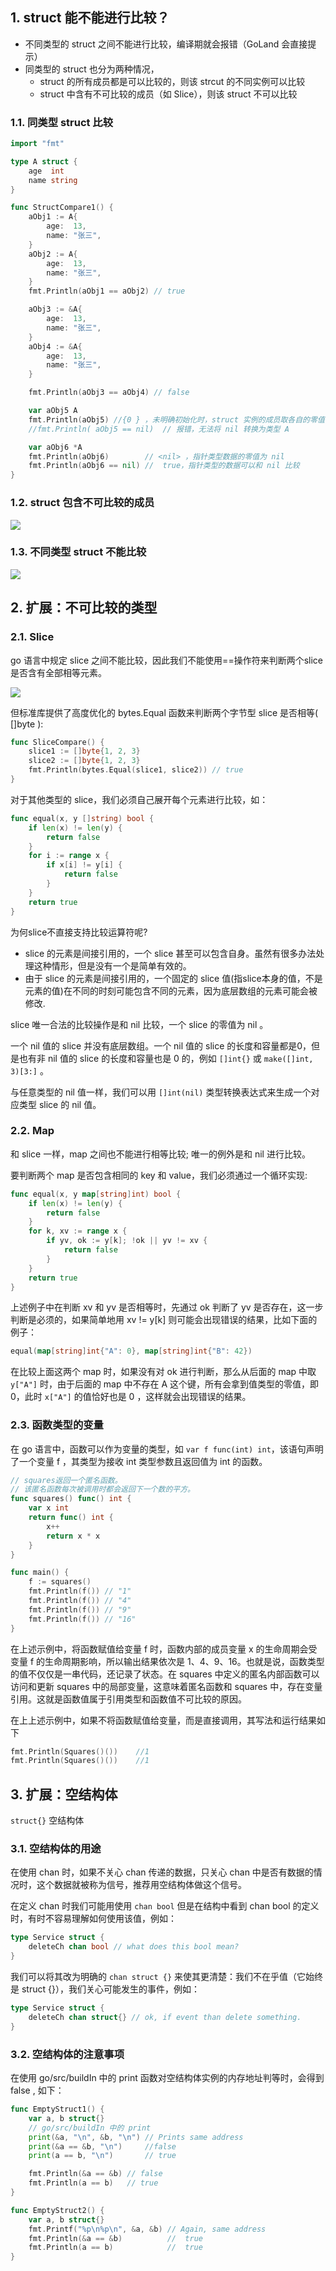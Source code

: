 
## 1. struct 能不能进行比较？

* 不同类型的 struct 之间不能进行比较，编译期就会报错（GoLand 会直接提示）
* 同类型的 struct 也分为两种情况，
    * struct 的所有成员都是可以比较的，则该 strcut 的不同实例可以比较
    * struct 中含有不可比较的成员（如 Slice），则该 struct 不可以比较

### 1.1. 同类型 struct 比较

```go
import "fmt"

type A struct {
	age  int
	name string
}

func StructCompare1() {
	aObj1 := A{
		age:  13,
		name: "张三",
	}
	aObj2 := A{
		age:  13,
		name: "张三",
	}
	fmt.Println(aObj1 == aObj2) // true

	aObj3 := &A{
		age:  13,
		name: "张三",
	}
	aObj4 := &A{
		age:  13,
		name: "张三",
	}

	fmt.Println(aObj3 == aObj4) // false

	var aObj5 A
	fmt.Println(aObj5) //{0 } ，未明确初始化时，struct 实例的成员取各自的零值
	//fmt.Println( aObj5 == nil)  // 报错，无法将 nil 转换为类型 A

	var aObj6 *A
	fmt.Println(aObj6)        // <nil> ，指针类型数据的零值为 nil
	fmt.Println(aObj6 == nil) //  true，指针类型的数据可以和 nil 比较
}
```

### 1.2. struct 包含不可比较的成员

![](pics/20210513094605347_167794957.png)

### 1.3. 不同类型 struct 不能比较

![](pics/20210513094700452_483813788.png)

## 2. 扩展：不可比较的类型

### 2.1. Slice

go 语言中规定 slice 之间不能比较，因此我们不能使用==操作符来判断两个slice是否含有全部相等元素。

![](pics/20210513094853152_1085247374.png)

但标准库提供了高度优化的 bytes.Equal 函数来判断两个字节型 slice 是否相等( []byte ):

```go
func SliceCompare() {
	slice1 := []byte{1, 2, 3}
	slice2 := []byte{1, 2, 3}
	fmt.Println(bytes.Equal(slice1, slice2)) // true
}
```

对于其他类型的 slice，我们必须自己展开每个元素进行比较，如：

```go
func equal(x, y []string) bool {
    if len(x) != len(y) {
        return false
    }
    for i := range x {
        if x[i] != y[i] {
            return false
        }
    }
    return true 
}
```

为何slice不直接支持比较运算符呢?

* slice 的元素是间接引用的，一个 slice 甚至可以包含自身。虽然有很多办法处理这种情形，但是没有一个是简单有效的。
* 由于 slice 的元素是间接引用的，一个固定的 slice 值(指slice本身的值，不是元素的值)在不同的时刻可能包含不同的元素，因为底层数组的元素可能会被修改.

slice 唯一合法的比较操作是和 nil 比较，一个 slice 的零值为 nil 。

一个 nil 值的 slice 并没有底层数组。一个 nil 值的 slice 的长度和容量都是0，但是也有非 nil 值的 slice 的长度和容量也是 0 的，例如 `[]int{}` 或 `make([]int, 3)[3:]` 。

与任意类型的 nil 值一样，我们可以用 `[]int(nil)` 类型转换表达式来生成一个对应类型 slice 的 nil 值。

### 2.2. Map

和 slice 一样，map 之间也不能进行相等比较; 唯一的例外是和 nil 进行比较。

要判断两个 map 是否包含相同的 key 和 value，我们必须通过一个循环实现:

```go
func equal(x, y map[string]int) bool {
    if len(x) != len(y) {
        return false
    }
    for k, xv := range x {
        if yv, ok := y[k]; !ok || yv != xv {
            return false
        }
    }
    return true 
}
```

上述例子中在判断 xv 和 yv 是否相等时，先通过 ok 判断了 yv 是否存在，这一步判断是必须的，如果简单地用 xv != y[k] 则可能会出现错误的结果，比如下面的例子：

```go
equal(map[string]int{"A": 0}, map[string]int{"B": 42})
```

在比较上面这两个 map 时，如果没有对 ok 进行判断，那么从后面的 map 中取 `y["A"]` 时，由于后面的 map 中不存在 A 这个键，所有会拿到值类型的零值，即0，此时 `x["A"]` 的值恰好也是 0 ，这样就会出现错误的结果。

### 2.3. 函数类型的变量

在 go 语言中，函数可以作为变量的类型，如 `var f func(int) int`，该语句声明了一个变量 f ，其类型为接收 int 类型参数且返回值为 int 的函数。

```go
// squares返回一个匿名函数。
// 该匿名函数每次被调用时都会返回下一个数的平方。 
func squares() func() int {
    var x int
    return func() int {
        x++
        return x * x 
    }
}

func main() {
    f := squares()
    fmt.Println(f()) // "1"
    fmt.Println(f()) // "4"
    fmt.Println(f()) // "9"
    fmt.Println(f()) // "16"
}
```

在上述示例中，将函数赋值给变量 f 时，函数内部的成员变量 x 的生命周期会受变量 f 的生命周期影响，所以输出结果依次是 1、4、9、16。也就是说，函数类型的值不仅仅是一串代码，还记录了状态。在 squares 中定义的匿名内部函数可以访问和更新 squares 中的局部变量，这意味着匿名函数和 squares 中，存在变量引用。这就是函数值属于引用类型和函数值不可比较的原因。

在上上述示例中，如果不将函数赋值给变量，而是直接调用，其写法和运行结果如下

```go
fmt.Println(Squares()())    //1
fmt.Println(Squares()())    //1
```

## 3. 扩展：空结构体


`struct{}` 空结构体

### 3.1. 空结构体的用途

在使用 chan 时，如果不关心 chan 传递的数据，只关心 chan 中是否有数据的情况时，这个数据就被称为信号，推荐用空结构体做这个信号。

在定义 chan 时我们可能用使用 `chan bool` 但是在结构中看到 chan bool 的定义时，有时不容易理解如何使用该值，例如：

```go
type Service struct {
    deleteCh chan bool // what does this bool mean? 
}
```

我们可以将其改为明确的 `chan struct {}`  来使其更清楚：我们不在乎值（它始终是 struct {}），我们关心可能发生的事件，例如：

```go
type Service struct {
    deleteCh chan struct{} // ok, if event than delete something.
}
```

### 3.2. 空结构体的注意事项

在使用 go/src/buildIn 中的 print 函数对空结构体实例的内存地址判等时，会得到 false , 如下：

```go
func EmptyStruct1() {
	var a, b struct{}
	// go/src/buildIn 中的 print
	print(&a, "\n", &b, "\n") // Prints same address
	print(&a == &b, "\n")     //false
	print(a == b, "\n")       // true

	fmt.Println(&a == &b) // false
	fmt.Println(a == b)   // true
}

func EmptyStruct2() {
	var a, b struct{}
	fmt.Printf("%p\n%p\n", &a, &b) // Again, same address
	fmt.Println(&a == &b)          //  true
	fmt.Println(a == b)            //  true
}
```